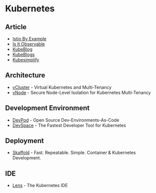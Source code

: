 # Kubernetes

## Article

- [Istio By Example](https://istiobyexample.dev)
- [Is It Observable](https://isitobservable.io)
- [KubeBlog](https://www.kubeblog.com)
- [KubeBlogs](https://www.kubeblogs.com)
- [Kubesimplify](https://kubesimplify.com)

## Architecture

- [vCluster](https://www.vcluster.com) - Virtual Kubernetes and Multi-Tenancy
- [vNode](https://www.vnode.com) - Secure Node-Level Isolation for Kubernetes Multi-Tenancy

## Development Environment

- [DevPod](https://devpod.sh) - Open Source Dev-Environments-As-Code
- [DevSpace](https://www.devspace.sh) - The Fastest Developer Tool for Kubernetes

## Deployment

- [Skaffold](https://skaffold.dev) - Fast. Repeatable. Simple. Container & Kubernetes Development.

## IDE

- [Lens](https://k8slens.dev) - The Kubernetes IDE
